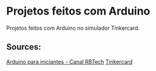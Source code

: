 # Projetos feitos com Arduino

Projetos feitos com Arduino no simulador Tinkercard.

## Sources:
[Arduino para iniciantes - Canal RBTech](https://www.youtube.com/watch?v=TKzK3NF0zR0&list=PLInBAd9OZCzwU8BQjwFYDXwt3xHs14Clh&ab_channel=RBtech)
[Tinkercard](https://www.tinkercad.com/)
